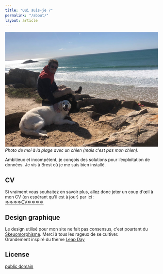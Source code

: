 ```yaml
---
title: "Qui suis-je ?"
permalink: "/about/"
layout: article
---
```


![Photo de moi](../assets/ressources/img/photos_de_oim/moialabeach.jpeg)
*Photo de moi à la plage avec un chien (mais c'est pas mon chien).*

Ambitieux et incompétent, je conçois des solutions pour l’exploitation de données. 
Je vis à Brest où je me suis bien installé.

## CV

Si vraiment vous souhaitez en savoir plus, allez donc jeter un coup d'œil à mon CV (en espérant qu'il est à jour) par ici :  
[⇒⇒⇒⇒CV⇐⇐⇐⇐](../pages/cv.html)

## Design graphique

Le design utilisé pour mon site ne fait pas consensus, c'est pourtant du [Skeuomorphisme](https://fr.wikipedia.org/wiki/Skeuomorphisme). Merci à tous les rageux de se cultiver.  
Grandement inspiré du thème [Leap Day](https://github.com/pages-themes/leap-day)

## License

[public domain](http://unlicense.org/)
